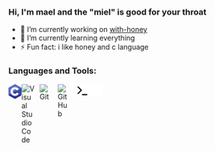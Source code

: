 ### Hi, I'm mael and the "miel" is good for your throat

- 🔭 I’m currently working on  [with-honey]
- 🌱 I’m currently learning everything
- ⚡ Fun fact: i like honey and c language

### Languages and Tools:

<img align="left" alt="C" width="26px" src="./img/c-icon.svg" />
<img align="left" alt="Visual Studio Code" width="26px" src="https://cdn.jsdelivr.net/gh/devicons/devicon/icons/vscode/vscode-original.svg" style="padding-right:10px;" />
<img align="left" alt="Git" width="26px" src="https://cdn.jsdelivr.net/gh/devicons/devicon/icons/git/git-original.svg" style="padding-right:10px;" />
<img align="left" alt="GitHub" width="26px" src="https://user-images.githubusercontent.com/3369400/139448065-39a229ba-4b06-434b-bc67-616e2ed80c8f.png" style="padding-right:10px;" />
<img align="left" alt="Terminal" width="26px" src="./img/terminal-light.svg" />
<img align="left" alt="Terminal" width="26px" src="./img/terminal-dark.svg" />



[with-honey]: https://github.com/maelemiel/with-honey
